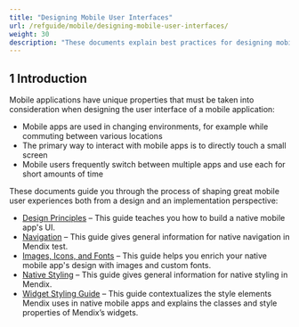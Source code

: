 ```yaml
---
title: "Designing Mobile User Interfaces"
url: /refguide/mobile/designing-mobile-user-interfaces/
weight: 30
description: "These documents explain best practices for designing mobile UI with Mendix."
---
```


## 1 Introduction

Mobile applications have unique properties that must be taken into consideration when designing the user interface of a mobile application:

* Mobile apps are used in changing environments, for example while commuting between various locations
* The primary way to interact with mobile apps is to directly touch a small screen
* Mobile users frequently switch between multiple apps and use each  for short amounts of time

These documents guide you through the process of shaping great mobile user experiences both from a design and an implementation perspective:

* [Design Principles](/refguide/mobile/designing-mobile-user-interfaces/design-principles/) – This guide teaches you how to build a native mobile app's UI.
* [Navigation](/refguide/mobile/designing-mobile-user-interfaces/navigation/) – This guide gives general information for native navigation in Mendix test.
* [Images, Icons, and Fonts](/refguide/mobile/designing-mobile-user-interfaces/images-icons-and-fonts/) – This guide helps you enrich your native mobile app's design with images and custom fonts.
* [Native Styling](/refguide/mobile/designing-mobile-user-interfaces/native-styling/) – This guide gives general information for native styling in Mendix.
* [Widget Styling Guide](/refguide/mobile/designing-mobile-user-interfaces/widget-styling-guide/) – This guide contextualizes the style elements Mendix uses in native mobile apps and explains the classes and style properties of Mendix’s widgets.
